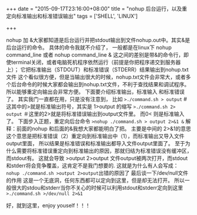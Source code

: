 +++
date = "2015-09-17T23:16:00+08:00"
title = "nohup 后台运行，以及重定向标准输出和标准错误输出"
tags = ['SHELL', 'LINUX']

+++

nohup 加 &大家都知道是后台运行并把stdout输出到文件nohup.out中。其实&是后台运行的命令。
具体的命令我就不介绍了，
一般都是在linux下
nohup command_line
或者
nohup command_line &
这之间的差别是带&的命令行，即使terminal关闭，或者电脑死机程序依然运行（前提是你把程序递交到服务器上）；
它把标准输出（STDOUT）和标准错误（STDERR）结果输出到nohup.txt文件
这个看似很方便，但是当输出很大的时候，nohup.txt文件会非常大，或者多个后台命令的时候大家都会输出到nohup.txt文件，不利于查找结果和调试程序。
所以能够重定向输出会非常方便。
下面要介绍标准输出，标准输入 和标准错误了。
其实我门一直都在用，只是没有注意到，
比如
`>./command.sh > output`
\#这其中的>就是标准输出符号，其实是 1>output 的缩写
`>./command.sh 2> output`
＃这里的2>就是将标准错误输出到output文件里。
而0< 则是标准输入了。
下面步入正题，重定向后台命令
`>nohup ./command.sh > output 2>&1 &`
解释：前面的nohup 和后面的&我想大家都能明白了把。
主要是中间的 2>&1的意思
这个意思是把标准错误（2）重定向到标准输出中（1），而标准输出又导入文件output里面，
所以结果是标准错误和标准输出都导入文件output里面了。
至于为什么需要将标准错误重定向到标准输出的原因，那就归结为标准错误没有缓冲区，而stdout有。
这就会导致 >output 2>output 文件output被两次打开，而stdout和stderr将会竞争覆盖，这肯定不是我门想要的.
这就是为什么有人会写成：
`nohup ./command.sh >output 2>output`出错的原因了
最后谈一下/dev/null文件的作用
这是一个无底洞，任何东西都可以定向到这里，但是却无法打开。
所以一般很大的stdou和stderr当你不关心的时候可以利用stdout和stderr定向到这里
`>./command.sh >/dev/null 2>&1`

好，就到这里，enjoy youself！！！